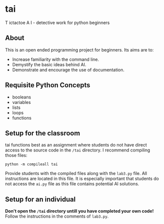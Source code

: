 # tai
T ictactoe A I - detective work for python beginners

## About

This is an open ended programming project for beginners. Its aims are to:

* Increase familiarity with the command line.
* Demystify the basic ideas behind AI.
* Demonstrate and encourage the use of documentation.

## Requisite Python Concepts

* booleans
* variables
* lists
* loops
* functions

## Setup for the classroom

tai functions best as an assignment where students do not have direct access to the source code in the `/tai` directory. I recommend compiling those files:

``` python -m compileall tai ```

Provide students with the compiled files along with the `lab3.py` file. All instructions are located in this file. It is especially important that students do not access the `ai.py` file as this file contains potential AI solutions.

## Setup for an individual

**Don't open the `/tai` directory untill you have completed your own code!** Follow the instructions in the comments of `lab3.py`.
